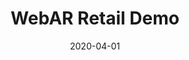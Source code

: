 ---
layout: prototype
title:  "WebAR Retail Demo"
date: 2020-04-01
description: "With modern smartphones it is now possible to deliver performant AR experiences from the browser using web technologies."
prototype_url: "https://webar.valtech.engineering"
repo_url: "https://github.com/valtech-sd/webar"
license: MIT
screenshot: "/images/prototypes/webar-retail-demo.jpg"
demo:
category: "Enhanced Reality"
---